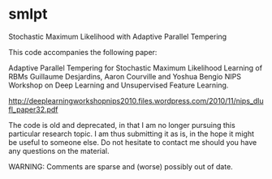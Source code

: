 smlpt
=====

Stochastic Maximum Likelihood with Adaptive Parallel Tempering

This code accompanies the following paper:

Adaptive Parallel Tempering for Stochastic Maximum Likelihood Learning of RBMs
Guillaume Desjardins, Aaron Courville and Yoshua Bengio
NIPS Workshop on Deep Learning and Unsupervised Feature Learning.

http://deeplearningworkshopnips2010.files.wordpress.com/2010/11/nips_dlufl_paper32.pdf

The code is old and deprecated, in that I am no longer pursuing this particular
research topic. I am thus submitting it as is, in the hope it might be useful to
someone else. Do not hesitate to contact me should you have any questions on
the material.

WARNING: Comments are sparse and (worse) possibly out of date. 
